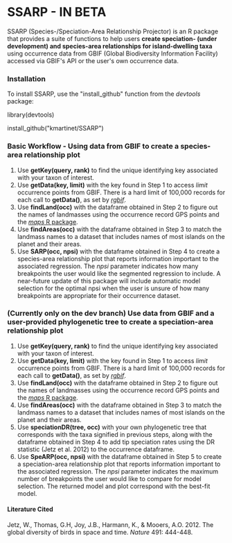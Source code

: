 # SSARP - IN BETA

SSARP (Species-/Speciation-Area Relationship Projector) is an R package that provides a suite of functions to help users **create speciation- (under development) and species-area relationships for island-dwelling taxa** using occurrence data from GBIF (Global Biodiversity Information Facility) accessed via GBIF's API or the user's own occurrence data.

### Installation

To install SSARP, use the "install_github" function from the *devtools* package:

library(devtools)

install_github("kmartinet/SSARP")

### Basic Workflow - Using data from GBIF to create a species-area relationship plot

1. Use **getKey(query, rank)** to find the unique identifying key associated with your taxon of interest.  
2. Use **getData(key, limit)** with the key found in Step 1 to access *limit* occurrence points from GBIF. There is a hard limit of 100,000 records for each call to **getData()**, as set by [*rgbif*](https://www.gbif.org/tool/81747/rgbif).  
3. Use **findLand(occ)** with the dataframe obtained in Step 2 to figure out the names of landmasses using the occurrence record GPS points and the [*maps* R package](https://cran.r-project.org/web/packages/maps/index.html).  
4. Use **findAreas(occ)** with the dataframe obtained in Step 3 to match the landmass names to a dataset that includes names of most islands on the planet and their areas.
5. Use **SARP(occ, npsi)** with the dataframe obtained in Step 4 to create a species-area relationship plot that reports information important to the associated regression. The *npsi* parameter indicates how many breakpoints the user would like the segmented regression to include. A near-future update of this package will include automatic model selection for the optimal npsi when the user is unsure of how many breakpoints are appropriate for their occurrence dataset.

### (Currently only on the dev branch) Use data from GBIF and a user-provided phylogenetic tree to create a speciation-area relationship plot

1. Use **getKey(query, rank)** to find the unique identifying key associated with your taxon of interest.
2. Use **getData(key, limit)** with the key found in Step 1 to access *limit* occurrence points from GBIF. There is a hard limit of 100,000 records for each call to **getData()**, as set by [*rgbif*](https://www.gbif.org/tool/81747/rgbif).
3. Use **findLand(occ)** with the dataframe obtained in Step 2 to figure out the names of landmasses using the occurrence record GPS points and the [*maps* R package](https://cran.r-project.org/web/packages/maps/index.html).
4. Use **findAreas(occ)** with the dataframe obtained in Step 3 to match the landmass names to a dataset that includes names of most islands on the planet and their areas.
5. Use **speciationDR(tree, occ)** with your own phylogenetic tree that corresponds with the taxa signified in previous steps, along with the dataframe obtained in Step 4 to add tip speciation rates using the DR statistic (Jetz et al. 2012) to the occurrence dataframe.
6. Use **SpeARP(occ, npsi)** with the dataframe obtained in Step 5 to create a speciation-area relationship plot that reports information important to the associated regression. The *npsi* parameter indicates the maximum number of breakpoints the user would like to compare for model selection. The returned model and plot correspond with the best-fit model.

#### Literature Cited
Jetz, W., Thomas, G.H, Joy, J.B., Harmann, K., & Mooers, A.O. 2012. The global diversity of birds in space and time. *Nature* 491: 444-448.
